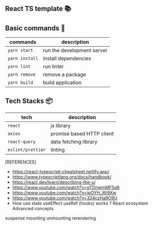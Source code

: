 ## React TS template :books:

## Basic commands :wrench:

| commands       | description                |
| -------------- | -------------------------- |
| `yarn start`   | run the development server |
| `yarn install` | install dependencies       |
| `yarn lint`    | run linter                 |
| `yarn remove`  | remove a package           |
| `yarn build`   | build application          |

## Tech Stacks :package:

| tech              | description               |
| ----------------- | ------------------------- |
| `react`           | js library                |
| `axios`           | promise based HTTP client |
| `react-query`     | data fetching library     |
| `eslint/prettier` | linting                   |

[REFERENCES]
- https://react-typescript-cheatsheet.netlify.app/
- https://www.typescriptlang.org/docs/handbook/
- https://react.dev/learn/describing-the-ui
- https://www.youtube.com/watch?v=qTDnwmMF5q8
- https://www.youtube.com/watch?v=ipOYH_Wi9Xw
- https://www.youtube.com/watch?v=324czHa9O9U
- How use state useEffect useRef (hooks) works ? React ecosystem Advanced concepts

suspense
mounting unmounting rerendering
